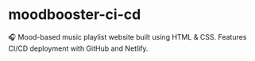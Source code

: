 # moodbooster-ci-cd
🎧 Mood-based music playlist website built using HTML &amp; CSS. Features CI/CD deployment with GitHub and Netlify.
